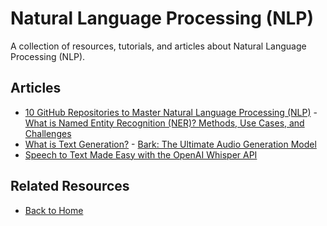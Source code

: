 # Natural Language Processing (NLP)

A collection of resources, tutorials, and articles about Natural Language Processing (NLP).

## Articles

- [10 GitHub Repositories to Master Natural Language Processing (NLP)](https://www.kdnuggets.com/10-github-repositories-to-master-natural-language-processing-nlp) - [What is Named Entity Recognition (NER)? Methods, Use Cases, and Challenges](https://www.datacamp.com/blog/what-is-named-entity-recognition-ner)
- [What is Text Generation?](https://www.datacamp.com/blog/what-is-text-generation) - [Bark: The Ultimate Audio Generation Model](https://www.kdnuggets.com/2023/05/bark-ultimate-audio-generation-model.html)
- [Speech to Text Made Easy with the OpenAI Whisper API](https://www.datacamp.com/tutorial/converting-speech-to-text-with-the-openAI-whisper-API)

## Related Resources
- [Back to Home](/)
